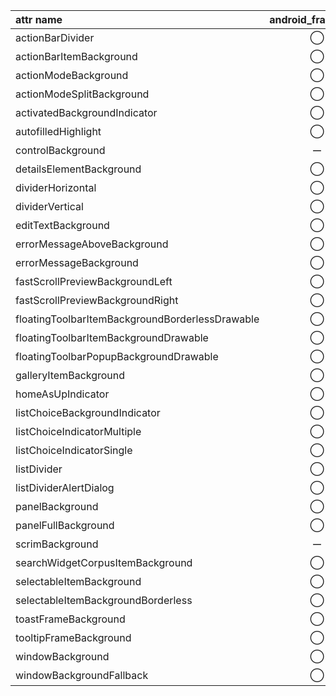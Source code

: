 attr name | android_framework | appcompat | material_components
:-- | :--: | :--: | :--:
actionBarDivider | ◯ | ◯ | ー
actionBarItemBackground | ◯ | ◯ | ー
actionModeBackground | ◯ | ◯ | ー
actionModeSplitBackground | ◯ | ◯ | ー
activatedBackgroundIndicator | ◯ | ー | ー
autofilledHighlight | ◯ | ー | ー
controlBackground | ー | ◯ | ー
detailsElementBackground | ◯ | ー | ー
dividerHorizontal | ◯ | ◯ | ー
dividerVertical | ◯ | ◯ | ー
editTextBackground | ◯ | ◯ | ー
errorMessageAboveBackground | ◯ | ー | ー
errorMessageBackground | ◯ | ー | ー
fastScrollPreviewBackgroundLeft | ◯ | ー | ー
fastScrollPreviewBackgroundRight | ◯ | ー | ー
floatingToolbarItemBackgroundBorderlessDrawable | ◯ | ー | ー
floatingToolbarItemBackgroundDrawable | ◯ | ー | ー
floatingToolbarPopupBackgroundDrawable | ◯ | ー | ー
galleryItemBackground | ◯ | ー | ー
homeAsUpIndicator | ◯ | ◯ | ー
listChoiceBackgroundIndicator | ◯ | ◯ | ー
listChoiceIndicatorMultiple | ◯ | ー | ー
listChoiceIndicatorSingle | ◯ | ー | ー
listDivider | ◯ | ー | ー
listDividerAlertDialog | ◯ | ◯ | ー
panelBackground | ◯ | ◯ | ー
panelFullBackground | ◯ | ー | ー
scrimBackground | ー | ー | ◯
searchWidgetCorpusItemBackground | ◯ | ー | ー
selectableItemBackground | ◯ | ◯ | ー
selectableItemBackgroundBorderless | ◯ | ◯ | ー
toastFrameBackground | ◯ | ー | ー
tooltipFrameBackground | ◯ | ◯ | ー
windowBackground | ◯ | ー | ー
windowBackgroundFallback | ◯ | ー | ー
